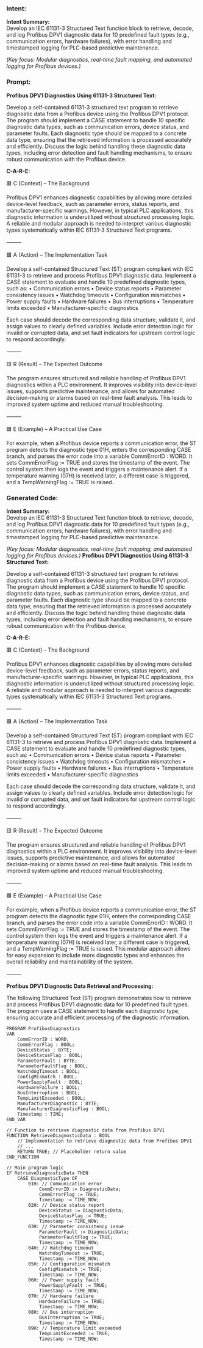### Intent:
**Intent Summary:**  
Develop an IEC 61131-3 Structured Text function block to retrieve, decode, and log Profibus DPV1 diagnostic data for 10 predefined fault types (e.g., communication errors, hardware failures), with error handling and timestamped logging for PLC-based predictive maintenance.  

*(Key focus: Modular diagnostics, real-time fault mapping, and automated logging for Profibus devices.)*

### Prompt:
**Profibus DPV1 Diagnostics Using 61131-3 Structured Text:**

Develop a self-contained 61131-3 structured text program to retrieve diagnostic data from a Profibus device using the Profibus DPV1 protocol. The program should implement a CASE statement to handle 10 specific diagnostic data types, such as communication errors, device status, and parameter faults. Each diagnostic type should be mapped to a concrete data type, ensuring that the retrieved information is processed accurately and efficiently. Discuss the logic behind handling these diagnostic data types, including error detection and fault handling mechanisms, to ensure robust communication with the Profibus device.

**C-A-R-E:**

🟥 C (Context) – The Background

Profibus DPV1 enhances diagnostic capabilities by allowing more detailed device-level feedback, such as parameter errors, status reports, and manufacturer-specific warnings. However, in typical PLC applications, this diagnostic information is underutilized without structured processing logic. A reliable and modular approach is needed to interpret various diagnostic types systematically within IEC 61131-3 Structured Text programs.

⸻

🟩 A (Action) – The Implementation Task

Develop a self-contained Structured Text (ST) program compliant with IEC 61131-3 to retrieve and process Profibus DPV1 diagnostic data. Implement a CASE statement to evaluate and handle 10 predefined diagnostic types, such as:
	•	Communication errors
	•	Device status reports
	•	Parameter consistency issues
	•	Watchdog timeouts
	•	Configuration mismatches
	•	Power supply faults
	•	Hardware failures
	•	Bus interruptions
	•	Temperature limits exceeded
	•	Manufacturer-specific diagnostics

Each case should decode the corresponding data structure, validate it, and assign values to clearly defined variables. Include error detection logic for invalid or corrupted data, and set fault indicators for upstream control logic to respond accordingly.

⸻

🟨 R (Result) – The Expected Outcome

The program ensures structured and reliable handling of Profibus DPV1 diagnostics within a PLC environment. It improves visibility into device-level issues, supports predictive maintenance, and allows for automated decision-making or alarms based on real-time fault analysis. This leads to improved system uptime and reduced manual troubleshooting.

⸻

🟦 E (Example) – A Practical Use Case

For example, when a Profibus device reports a communication error, the ST program detects the diagnostic type 01H, enters the corresponding CASE branch, and parses the error code into a variable CommErrorID : WORD. It sets CommErrorFlag := TRUE and stores the timestamp of the event. The control system then logs the event and triggers a maintenance alert. If a temperature warning (07H) is received later, a different case is triggered, and a TempWarningFlag := TRUE is raised.

### Generated Code:
**Intent Summary:**  
Develop an IEC 61131-3 Structured Text function block to retrieve, decode, and log Profibus DPV1 diagnostic data for 10 predefined fault types (e.g., communication errors, hardware failures), with error handling and timestamped logging for PLC-based predictive maintenance.  

*(Key focus: Modular diagnostics, real-time fault mapping, and automated logging for Profibus devices.)*
**Profibus DPV1 Diagnostics Using 61131-3 Structured Text:**

Develop a self-contained 61131-3 structured text program to retrieve diagnostic data from a Profibus device using the Profibus DPV1 protocol. The program should implement a CASE statement to handle 10 specific diagnostic data types, such as communication errors, device status, and parameter faults. Each diagnostic type should be mapped to a concrete data type, ensuring that the retrieved information is processed accurately and efficiently. Discuss the logic behind handling these diagnostic data types, including error detection and fault handling mechanisms, to ensure robust communication with the Profibus device.

**C-A-R-E:**

🟥 C (Context) – The Background

Profibus DPV1 enhances diagnostic capabilities by allowing more detailed device-level feedback, such as parameter errors, status reports, and manufacturer-specific warnings. However, in typical PLC applications, this diagnostic information is underutilized without structured processing logic. A reliable and modular approach is needed to interpret various diagnostic types systematically within IEC 61131-3 Structured Text programs.

⸻

🟩 A (Action) – The Implementation Task

Develop a self-contained Structured Text (ST) program compliant with IEC 61131-3 to retrieve and process Profibus DPV1 diagnostic data. Implement a CASE statement to evaluate and handle 10 predefined diagnostic types, such as:
	•	Communication errors
	•	Device status reports
	•	Parameter consistency issues
	•	Watchdog timeouts
	•	Configuration mismatches
	•	Power supply faults
	•	Hardware failures
	•	Bus interruptions
	•	Temperature limits exceeded
	•	Manufacturer-specific diagnostics

Each case should decode the corresponding data structure, validate it, and assign values to clearly defined variables. Include error detection logic for invalid or corrupted data, and set fault indicators for upstream control logic to respond accordingly.

⸻

🟨 R (Result) – The Expected Outcome

The program ensures structured and reliable handling of Profibus DPV1 diagnostics within a PLC environment. It improves visibility into device-level issues, supports predictive maintenance, and allows for automated decision-making or alarms based on real-time fault analysis. This leads to improved system uptime and reduced manual troubleshooting.

⸻

🟦 E (Example) – A Practical Use Case

For example, when a Profibus device reports a communication error, the ST program detects the diagnostic type 01H, enters the corresponding CASE branch, and parses the error code into a variable CommErrorID : WORD. It sets CommErrorFlag := TRUE and stores the timestamp of the event. The control system then logs the event and triggers a maintenance alert. If a temperature warning (07H) is received later, a different case is triggered, and a TempWarningFlag := TRUE is raised. This modular approach allows for easy expansion to include more diagnostic types and enhances the overall reliability and maintainability of the system.

⸻

**Profibus DPV1 Diagnostic Data Retrieval and Processing:**

The following Structured Text (ST) program demonstrates how to retrieve and process Profibus DPV1 diagnostic data for 10 predefined fault types. The program uses a CASE statement to handle each diagnostic type, ensuring accurate and efficient processing of the diagnostic information.

```structured_text
PROGRAM ProfibusDiagnostics
VAR
    CommErrorID : WORD;
    CommErrorFlag : BOOL;
    DeviceStatus : BYTE;
    DeviceStatusFlag : BOOL;
    ParameterFault : BYTE;
    ParameterFaultFlag : BOOL;
    WatchdogTimeout : BOOL;
    ConfigMismatch : BOOL;
    PowerSupplyFault : BOOL;
    HardwareFailure : BOOL;
    BusInterruption : BOOL;
    TempLimitExceeded : BOOL;
    ManufacturerDiagnostic : BYTE;
    ManufacturerDiagnosticFlag : BOOL;
    Timestamp : TIME;
END_VAR

// Function to retrieve diagnostic data from Profibus DPV1
FUNCTION RetrieveDiagnosticData : BOOL
    // Implementation to retrieve diagnostic data from Profibus DPV1
    // ...
    RETURN TRUE; // Placeholder return value
END_FUNCTION

// Main program logic
IF RetrieveDiagnosticData THEN
    CASE DiagnosticType OF
        01H: // Communication error
            CommErrorID := DiagnosticData;
            CommErrorFlag := TRUE;
            Timestamp := TIME_NOW;
        02H: // Device status report
            DeviceStatus := DiagnosticData;
            DeviceStatusFlag := TRUE;
            Timestamp := TIME_NOW;
        03H: // Parameter consistency issue
            ParameterFault := DiagnosticData;
            ParameterFaultFlag := TRUE;
            Timestamp := TIME_NOW;
        04H: // Watchdog timeout
            WatchdogTimeout := TRUE;
            Timestamp := TIME_NOW;
        05H: // Configuration mismatch
            ConfigMismatch := TRUE;
            Timestamp := TIME_NOW;
        06H: // Power supply fault
            PowerSupplyFault := TRUE;
            Timestamp := TIME_NOW;
        07H: // Hardware failure
            HardwareFailure := TRUE;
            Timestamp := TIME_NOW;
        08H: // Bus interruption
            BusInterruption := TRUE;
            Timestamp := TIME_NOW;
        09H: // Temperature limit exceeded
            TempLimitExceeded := TRUE;
            Timestamp := TIME_NOW;
